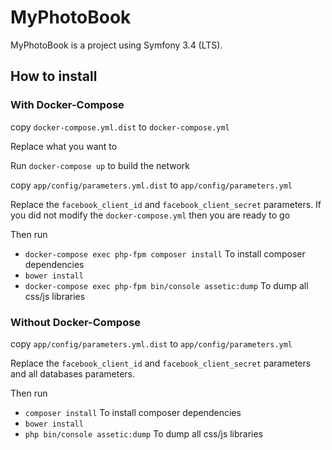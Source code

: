 MyPhotoBook
=========

MyPhotoBook is a project using Symfony 3.4 (LTS).

## How to install

### With Docker-Compose

copy ``docker-compose.yml.dist`` to ``docker-compose.yml``

Replace what you want to

Run ``docker-compose up`` to build the network

copy ``app/config/parameters.yml.dist`` to ``app/config/parameters.yml``

Replace the ``facebook_client_id`` and ``facebook_client_secret`` parameters.
If you did not modify the ``docker-compose.yml`` then you are ready to go

Then run 

* ``docker-compose exec php-fpm composer install`` To install composer dependencies
* ``bower install``
* ``docker-compose exec php-fpm bin/console assetic:dump`` To dump all css/js libraries


### Without Docker-Compose

copy ``app/config/parameters.yml.dist`` to ``app/config/parameters.yml``

Replace the ``facebook_client_id`` and ``facebook_client_secret`` parameters and all databases parameters.

Then run 

* ``composer install`` To install composer dependencies
* ``bower install``
* ``php bin/console assetic:dump`` To dump all css/js libraries
